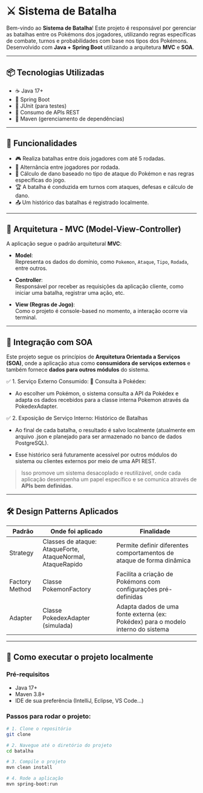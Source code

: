 # ⚔️ Sistema de Batalha

Bem-vindo ao **Sistema de Batalha**! Este projeto é responsável por gerenciar as batalhas entre os Pokémons dos jogadores, utilizando regras específicas de combate, turnos e probabilidades com base nos tipos dos Pokémons.  
Desenvolvido com **Java + Spring Boot** utilizando a arquitetura **MVC** e **SOA**.

---

## 📦 Tecnologias Utilizadas

- ☕ Java 17+
- 🌱 Spring Boot
- 🧪 JUnit (para testes)
- 🔗 Consumo de APIs REST
- 🧰 Maven (gerenciamento de dependências)

---

## 🧠 Funcionalidades

- 🎮 Realiza batalhas entre dois jogadores com até 5 rodadas.
- 🔁 Alternância entre jogadores por rodada.
- 🧮 Cálculo de dano baseado no tipo de ataque do Pokémon e nas regras específicas do jogo.
- 🏆 A batalha é conduzida em turnos com ataques, defesas e cálculo de dano.
- 📤 Um histórico das batalhas é registrado localmente.

---

## 🧱 Arquitetura - MVC (Model-View-Controller)

A aplicação segue o padrão arquitetural **MVC**:

- **Model**:  
  Representa os dados do domínio, como `Pokemon`, `Ataque`, `Tipo`, `Rodada`, entre outros.

- **Controller**:  
  Responsável por receber as requisições da aplicação cliente, como iniciar uma batalha, registrar uma ação, etc.

- **View (Regras de Jogo)**:  
 Como o projeto é console-based no momento, a interação ocorre via terminal.

---

## 🧩 Integração com SOA

Este projeto segue os princípios de **Arquitetura Orientada a Serviços (SOA)**, onde a aplicação atua como **consumidora de serviços externos** e também fornece **dados para outros módulos** do sistema.

✅ 1. Serviço Externo Consumido:
📡 Consulta à Pokédex:
- Ao escolher um Pokémon, o sistema consulta a API da Pokédex e adapta os dados recebidos para a classe interna Pokemon através da PokedexAdapter.

✅ 2. Exposição de Serviço Interno: Histórico de Batalhas
- Ao final de cada batalha, o resultado é salvo localmente (atualmente em arquivo .json e planejado para ser armazenado no banco de dados PostgreSQL).

- Esse histórico será futuramente acessível por outros módulos do sistema ou clientes externos por meio de uma API REST.

> Isso promove um sistema desacoplado e reutilizável, onde cada aplicação desempenha um papel específico e se comunica através de **APIs bem definidas**.

---

## 🛠️ Design Patterns Aplicados

| Padrão         | Onde foi aplicado                                          | Finalidade                                                                       |
| -------------- | ---------------------------------------------------------- | -------------------------------------------------------------------------------- |
| Strategy       | Classes de ataque: AtaqueForte, AtaqueNormal, AtaqueRapido | Permite definir diferentes comportamentos de ataque de forma dinâmica            |
| Factory Method | Classe PokemonFactory                                      | Facilita a criação de Pokémons com configurações pré-definidas                   |
| Adapter        | Classe PokedexAdapter (simulada)                           | Adapta dados de uma fonte externa (ex: Pokédex) para o modelo interno do sistema |

---

## 🚀 Como executar o projeto localmente

### Pré-requisitos

- Java 17+
- Maven 3.8+
- IDE de sua preferência (IntelliJ, Eclipse, VS Code...)

### Passos para rodar o projeto:

```bash
# 1. Clone o repositório
git clone

# 2. Navegue até o diretório do projeto
cd batalha

# 3. Compile o projeto
mvn clean install

# 4. Rode a aplicação
mvn spring-boot:run
